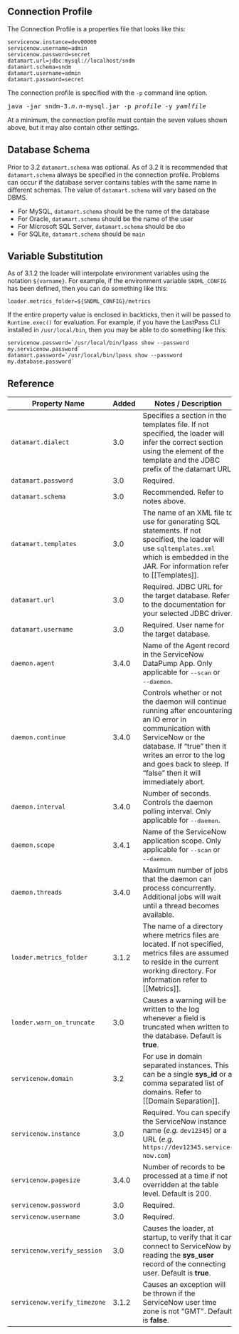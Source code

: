## Connection Profile
The Connection Profile is a properties file that looks like this:

    servicenow.instance=dev00000
    servicenow.username=admin
    servicenow.password=secret
    datamart.url=jdbc:mysql://localhost/sndm
    datamart.schema=sndm
    datamart.username=admin
    datamart.password=secret

The connection profile is specified with the `-p` command line option.

<pre>
java -jar sndm-3.<i>n.n</i>-mysql.jar -p <i>profile</i> -y <i>yamlfile</i>
</pre>

At a minimum, the connection profile must contain the seven values shown above, but it may also contain other settings.

## Database Schema

Prior to 3.2 `datamart.schema` was optional. As of 3.2 it is recommended that `datamart.schema` always be specified in the connection profile. Problems can occur if the database server contains tables with the same name in different schemas. The value of `datamart.schema` will vary based on the DBMS.

* For MySQL, `datamart.schema` should be the name of the database
* For Oracle, `datamart.schema` should be the name of the user
* For Microsoft SQL Server, `datamart.schema` should be `dbo`
* For SQLite, `datamart.schema` should be `main`

## Variable Substitution 

As of 3.1.2 the loader will interpolate environment variables using the notation `${varname}`. For example, if the environment variable `SNDML_CONFIG` has been defined, then you can do something like this:

    loader.metrics_folder=${SNDML_CONFIG}/metrics

If the entire property value is enclosed in backticks, then it will be passed to `Runtime.exec()` for evaluation. For example, if you have the LastPass CLI installed in `/usr/local/bin`, then you may be able to do something like this:

    servicenow.password=`/usr/local/bin/lpass show --password my.servicenow.password`
    datamart.password=`/usr/local/bin/lpass show --password my.database.password`

## Reference
| Property Name | Added | Notes / Description |
| ------------- | ----- | ----------- |
| `datamart.dialect` | 3.0 | Specifies a section in the templates file. If not specified, the loader will infer the correct section using the <drivers> element of the template and the JDBC prefix of the datamart URL. |
| `datamart.password` | 3.0 | Required. |
| `datamart.schema` | 3.0 | Recommended. Refer to notes above. |
| `datamart.templates` | 3.0 | The name of an XML file to use for generating SQL statements. If not specified, the loader will use `sqltemplates.xml` which is embedded in the JAR. For information refer to [[Templates]]. |
| `datamart.url` | 3.0 | Required. JDBC URL for the target database. Refer to the documentation for your selected JDBC driver. |
| `datamart.username` | 3.0 | Required. User name for the target database. |
| `daemon.agent` | 3.4.0 | Name of the Agent record in the ServiceNow DataPump App. Only applicable for <tt>&#8209;&#8209;scan</tt> or <tt>&#8209;&#8209;daemon</tt>. |
| `daemon.continue` | 3.4.0 | Controls whether or not the daemon will continue running after encountering an IO error in communication with ServiceNow or the database. If “true” then it writes an error to the log and goes back to sleep. If “false” then it will immediately abort. |
| `daemon.interval` | 3.4.0 | Number of seconds. Controls the daemon polling interval. Only applicable for <tt>&#8209;&#8209;daemon</tt>. ||
| `daemon.scope` | 3.4.1 | Name of the ServiceNow application scope. Only applicable for <tt>&#8209;&#8209;scan</tt> or <tt>&#8209;&#8209;daemon</tt>. |
| `daemon.threads` | 3.4.0 | Maximum number of jobs that the daemon can process concurrently. Additional jobs will wait until a thread becomes available. |
| `loader.metrics_folder` | 3.1.2 | The name of a directory where metrics files are located. If not specified, metrics files are assumed to reside in the current working directory. For information refer to [[Metrics]]. |
| `loader.warn_on_truncate` | 3.0 | Causes a warning will be written to the log whenever a field is truncated when written to the database. Default is **true**. |
| `servicenow.domain` | 3.2 | For use in domain separated instances. This can be a single **sys_id** or a comma separated list of domains. Refer to [[Domain Separation]]. |
| `servicenow.instance` | 3.0 | Required. You can specify the ServiceNow instance name (_e.g._ `dev12345`) or a URL (_e.g._ `https://dev12345.service-now.com`) |
| `servicenow.pagesize` | 3.4.0 | Number of records to be processed at a time if not overridden at the table level. Default is 200. |
| `servicenow.password` | 3.0 | Required. |
| `servicenow.username` | 3.0 | Required. |
| `servicenow.verify_session` | 3.0 | Causes the loader, at startup, to verify that it can connect to ServiceNow by reading the **sys_user** record of the connecting user. Default is **true**. |
| `servicenow.verify_timezone` | 3.1.2 | Causes an exception will be thrown if the ServiceNow user time zone is not "GMT". Default is **false**. |
